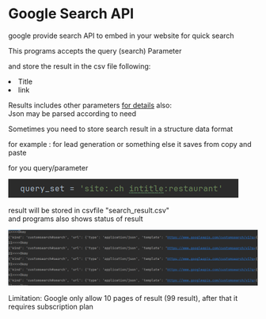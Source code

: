 # Google Search API

google provide search API to embed in your website for quick search 

This programs accepts the query (search) Parameter 

and store the result in the csv file following: <br>
<li> Title </li>
<li> link </li>

Results includes other parameters [for details](https://developers.google.com/custom-search/v1/reference/rest/v1/cse/list) also:<br>
Json may be parsed according to need

Sometimes you need to store search result in a structure data format

for example : for lead generation or something else
it saves from copy and paste

for you query/parameter

![image-2.png](..%2Fimage-2.png)

result will be stored in csvfile "search_result.csv" <br>
and programs also shows status of result

![image.png](..%2Fimage.png)


Limitation: Google only allow 10 pages of result (99 result), after that it requires subscription plan 